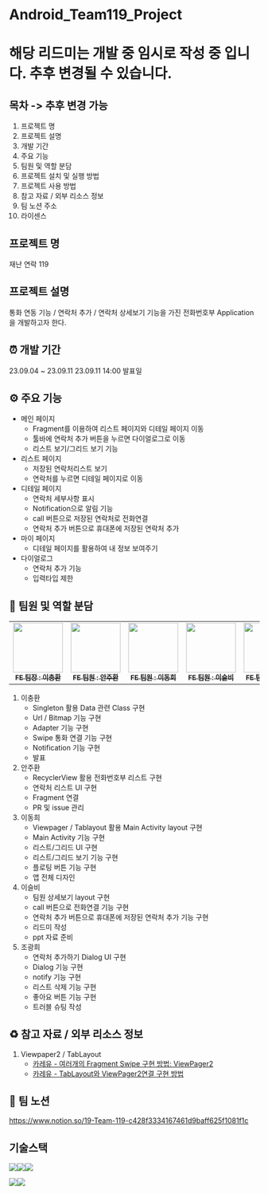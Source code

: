 # Android_Team119_Project

# 해당 리드미는 개발 중 임시로 작성 중 입니다. 추후 변경될 수 있습니다.

## 목차 -> 추후 변경 가능
1. 프로젝트 명
2. 프로젝트 설명
3. 개발 기간
4. 주요 기능
5. 팀원 및 역할 분담
6. 프로젝트 설치 및 실행 방법
7. 프로젝트 사용 방법
8. 참고 자료 / 외부 리소스 정보
9. 팀 노션 주소
10. 라이센스

## 프로젝트 명
재난 연락 119

## 프로젝트 설명
통화 연동 기능 / 연락처 추가 / 연락처 상세보기 기능을 가진 전화번호부 Application을 개발하고자 한다.

## ⏰ 개발 기간
23.09.04 ~ 23.09.11
23.09.11 14:00 발표일

## ⚙️ 주요 기능
- 메인 페이지
  - Fragment를 이용하여 리스트 페이지와 디테일 페이지 이동
  - 툴바에 연락처 추가 버튼을 누르면 다이얼로그로 이동
  - 리스트 보기/그리드 보기 기능
- 리스트 페이지
  - 저장된 연락처리스트 보기
  - 연락처를 누르면 디테일 페이지로 이동
- 디테일 페이지
  - 연락처 세부사항 표시
  - Notification으로 알림 기능
  - call 버튼으로 저장된 연락처로 전화연결
  - 연락처 추가 버튼으로 휴대폰에 저장된 연락처 추가
- 마이 페이지
  - 디테일 페이지를 활용하여 내 정보 보여주기
- 다이얼로그
  - 연락처 추가 기능
  - 입력타입 제한

## 🎉 팀원 및 역할 분담
<table>
  <tbody>
    <tr>
      <td align="center"><a href="https://github.com/LeeChoongHwan"><img src="https://avatars.githubusercontent.com/u/102038187?v=4" width="100px;"><br /><sub><b>FE 팀장 : 이충환</b></sub></a><br /></a></td>
      <td align="center"><a href="https://github.com/AJH1346"><img src="https://avatars.githubusercontent.com/u/139087984?v=4" width="100px;"><br /><sub><b>FE 팀원 : 안주환</b></sub></a><br /></a></td>
      <td align="center"><a href="https://github.com/LeeDonghee0917"><img src="https://avatars.githubusercontent.com/u/86705733?v=4" width="100px;"><br /><sub><b>FE 팀원 : 이동희</b></sub></a><br /></a></td>
      <td align="center"><a href="https://github.com/Seulbi-Lee-project"><img src="https://avatars.githubusercontent.com/u/138438363?v=4" width="100px;"><br /><sub><b>FE 팀원 : 이슬비</b></sub></a><br /></a></td>
      <td align="center"><a href="https://github.com/ckh124"><img src="https://avatars.githubusercontent.com/u/113021323?v=4" width="100px;"><br /><sub><b>FE 팀원 : 조광희</b></sub></a><br /></a></td>
     <tr/>
  </tbody>
</table>

1. 이충환
   - Singleton 활용 Data 관련 Class 구현
   - Url / Bitmap 기능 구현
   - Adapter 기능 구현
   - Swipe 통화 연결 기능 구현
   - Notification 기능 구현
   - 발표
2. 안주환
   - RecyclerView 활용 전화번호부 리스트 구현
   - 연락처 리스트 UI 구현
   - Fragment 연결
   - PR 및 issue 관리
3. 이동희
   - Viewpager / Tablayout 활용 Main Activity layout 구현
   - Main Activity 기능 구현
   - 리스트/그리드 UI 구현
   - 리스트/그리드 보기 기능 구현
   - 플로팅 버튼 기능 구현
   - 앱 전체 디자인
4. 이슬비
   - 팀원 상세보기 layout 구현
   - call 버튼으로 전화연결 기능 구현
   - 연락처 추가 버튼으로 휴대폰에 저장된 연락처 추가 기능 구현
   - 리드미 작성
   - ppt 자료 준비
5. 조광희
   - 연락처 추가하기 Dialog UI 구현
   - Dialog 기능 구현
   - notify 기능 구현
   - 리스트 삭제 기능 구현
   - 좋아요 버튼 기능 구현
   - 트러블 슈팅 작성

## ♻️ 참고 자료 / 외부 리소스 정보
1. Viewpaper2 / TabLayout
   - [카레유 - 여러개의 Fragment Swipe 구현 방법: ViewPager2](https://curryyou.tistory.com/415)
   - [카레유 - TabLayout와 ViewPager2연결 구현 방법](https://curryyou.tistory.com/416)

## 📖 팀 노션
https://www.notion.so/19-Team-119-c428f3334167461d9baff625f1081f1c

## 기술스택
<img src="https://img.shields.io/badge/github-181717?style=for-the-badge&logo=github&logoColor=white"><img src="https://img.shields.io/badge/git-F05032?style=for-the-badge&logo=git&logoColor=white"><img src="https://img.shields.io/badge/gradle-02303A?style=for-the-badge&logo=gradle&logoColor=white">

<img src="https://img.shields.io/badge/Kotlin-7F52FF?style=for-the-badge&logo=Kotlin&logoColor=white"><img src="https://img.shields.io/badge/Android-3DDC84?style=for-the-badge&logo=Android&logoColor=white">
